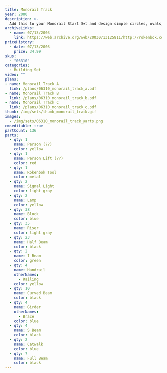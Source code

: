 ```yaml
---
title: Monorail Track
year: 2000
description: >-
  Add this to your Monorail Start Set and design simple circles, ovals, figure-eights or tracks that go up and down and around. Create your own layouts or use those provided in the enclosed plan book. For existing Rokenbok Pump Station, Power Chutes or Action Factory Start Set owners, this building set provides an economical entry into the Rokenbok Rail System when combined with new RC Monorail Freighter. This 136-piece set includes risers to support track, catwalks, signal lights, worker and man lift.
archiveLinks:
  - name: 07/13/2003
    link: https://web.archive.org/web/20030713125811/http://rokenbok.com/catalog/pd_bs_monorail.html
priceHistory:
  - date: 07/13/2003
    price: 34.99
skus:
  - "06310"
categories: 
  - Building Set
video: ""
plans:
- name: Monorail Track A
  link: /plans/06310_monorail_track_a.pdf
- name: Monorail Track B
  link: /plans/06310_monorail_track_b.pdf
- name: Monorail Track C
  link: /plans/06310_monorail_track_c.pdf
thumb: /img/sets/thumb_monorail_track.gif
images:
  - /img/sets/06310_monorail_track_parts.png
cmseditable: true
partCount: 136
parts:
  - qty: 1
    name: Person (??)
    color: yellow
  - qty: 1
    name: Person Lift (??)
    color: red
  - qty: 1
    name: Rokenbok Tool
    color: metal
  - qty: 2
    name: Signal Light
    color: light gray
  - qty: 2
    name: Lamp
    color: yellow
  - qty: 38
    name: Block
    color: blue
  - qty: 35
    name: Riser
    color: light gray
  - qty: 23
    name: Half Beam
    color: black
  - qty: 2
    name: I Beam
    color: green
  - qty: 4
    name: Handrail
    otherNames:
      - Railing
    color: yellow
  - qty: 10
    name: Curved Beam
    color: black
  - qty: 4
    name: Girder
    otherNames:
      - Brace
    color: blue
  - qty: 4
    name: S Beam
    color: black
  - qty: 2
    name: Catwalk
    color: blue
  - qty: 7
    name: Full Beam
    color: black
---
```

